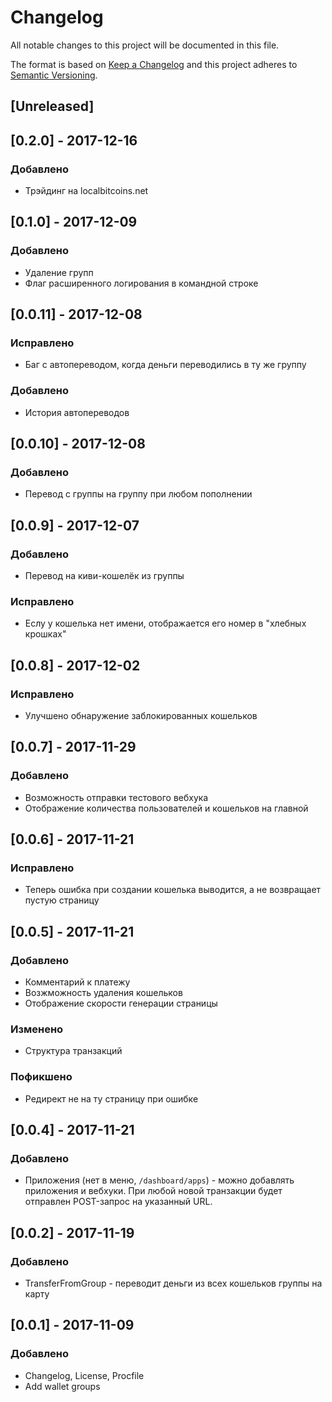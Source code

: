 # Changelog
All notable changes to this project will be documented in this file.

The format is based on [Keep a Changelog](http://keepachangelog.com/en/1.0.0/)
and this project adheres to [Semantic Versioning](http://semver.org/spec/v2.0.0.html).

## [Unreleased]

## [0.2.0] - 2017-12-16
### Добавлено
- Трэйдинг на localbitcoins.net

## [0.1.0] - 2017-12-09
### Добавлено
- Удаление групп
- Флаг расширенного логирования в командной строке

## [0.0.11] - 2017-12-08
### Исправлено
- Баг с автопереводом, когда деньги переводились в ту же группу

### Добавлено
- История автопереводов

## [0.0.10] - 2017-12-08
### Добавлено
- Перевод с группы на группу при любом пополнении

## [0.0.9] - 2017-12-07
### Добавлено
- Перевод на киви-кошелёк из группы

### Исправлено
- Еслу у кошелька нет имени, отображается его номер в "хлебных крошках"

## [0.0.8] - 2017-12-02
### Исправлено
- Улучшено обнаружение заблокированных кошельков

## [0.0.7] - 2017-11-29
### Добавлено
- Возможность отправки тестового вебхука
- Отображение количества пользователей и кошельков на главной

## [0.0.6] - 2017-11-21
### Исправлено
- Теперь ошибка при создании кошелька выводится, а не возвращает пустую страницу

## [0.0.5] - 2017-11-21
### Добавлено
- Комментарий к платежу
- Возжможность удаления кошельков
- Отображение скорости генерации страницы

### Изменено
- Структура транзакций

### Пофикшено
- Редирект не на ту страницу при ошибке

## [0.0.4] - 2017-11-21
### Добавлено
- Приложения (нет в меню, `/dashboard/apps`) - можно добавлять приложения и вебхуки. При любой новой транзакции будет отправлен POST-запрос на указанный URL.

## [0.0.2] - 2017-11-19
### Добавлено
- TransferFromGroup - переводит деньги из всех кошельков группы на карту

## [0.0.1] - 2017-11-09
### Добавлено
- Changelog, License, Procfile
- Add wallet groups
